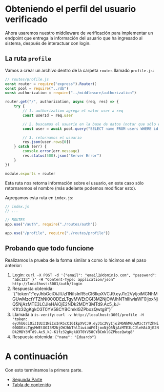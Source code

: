 # Obteniendo el perfil del usuario verificado

Ahora usaremos nuestro middleware de verificación para implementar un endpoint que entrega la información del usuario que ha ingresado al sistema, después de interactuar con login.

## La ruta `profile`

Vamos a crear un archivo dentro de la carpeta `routes` llamado `profile.js`:

```javascript
// routes/profile.js
const router = require("express").Router()
const pool = require("../db")
const authorization = require("../middleware/authorization")

router.get("/", authorization, async (req, res) => {
    try {
        // 1. authorization agrega el valor user a req
        const userId = req.user

        // 2. buscamos el usuario en la base de datos (notar que sólo decidimos mostrar el nombre)
        const user = await pool.query("SELECT name FROM users WHERE id = $1", [userId])

        // 3. retornamos el usuario 
        res.json(user.rows[0])
    } catch (err) {
        console.error(err.message)
        res.status(500).json("Server Error")
    }
})

module.exports = router
```

Esta ruta nos retorna información sobre el usuario, en este caso sólo retornaremos el nombre (más adelante podemos modificar esto).

Agregamos esta ruta en `index.js`:

```javascript
// index.js
// ...

// ROUTES
app.use("/auth", require("./routes/auth"))

app.use("/profile", require("./routes/profile"))

```

## Probando que todo funcione

Realizamos la prueba de la forma similar a como lo hicimos en el paso anterior:

1. Login: `curl -X POST -d '{"email": "email2@dominio.com", "password": "abc123" }' -H "Content-Type: application/json" http://localhost:3001/auth/login`
2. Respuesta obtenida: `{"token":"eyJhbGciOiJIUzI1NiIsInR5cCI6IkpXVCJ9.eyJ1c2VyIjoiMGNhMGUwMzctYTZhNi00ODEzLTgyMWEtOGI3M2NjOWJhNThlIiwiaWF0IjoxNjQ5NjAzMTE3LCJleHAiOjE2NDk2MDY3MTd9.Ac5_kJ-K1fz32gKgkO3T0YV58CYBCmklGZPbozQwtg8"}``
3. Llamada a `is-verify`: `curl -v http://localhost:3001/profile -H 'token: eyJhbGciOiJIUzI1NiIsInR5cCI6IkpXVCJ9.eyJ1c2VyIjoiMGNhMGUwMzctYTZhNi00ODEzLTgyMWEtOGI3M2NjOWJhNThlIiwiaWF0IjoxNjQ5NjAzMTE3LCJleHAiOjE2NDk2MDY3MTd9.Ac5_kJ-K1fz32gKgkO3T0YV58CYBCmklGZPbozQwtg8'`
4. Respuesta obtenida: `{"name": "Eduardo"}`

# A continuación 

Con esto terminamos la primera parte.

- [Segunda Parte](README.md#Segunda-Parte)
- [Tabla de contenido](README.md#Primera-Parte)
